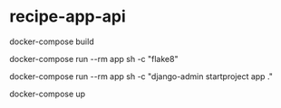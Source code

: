 # recipe-app-api



docker-compose build

docker-compose run --rm app sh -c "flake8"

docker-compose run --rm app sh -c "django-admin startproject app ."

docker-compose up